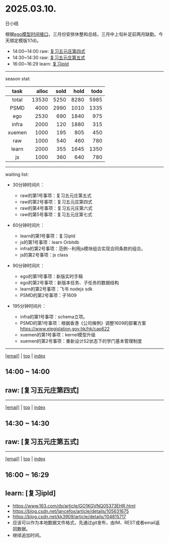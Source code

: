 # 2025.03.10.
日小结

<a id="top"></a>
根据[ego模型时间接口](https://gitee.com/hyg/blog/blob/master/timeflow.md)，三月份安排休整和总结，三月中上旬补足前两月缺勤。今天绑定模版1(1d)。

<a id="index"></a>
- 14:00~14:00	raw: [复习五元庄第四式](#20250310140000)
- 14:30~14:30	raw: [复习五元庄第五式](#20250310143000)
- 16:00~16:29	learn: [复习ipld](#20250310160000)

---
season stat:

| task | alloc | sold | hold | todo |
| :---: | ---: | ---: | ---: | ---: |
| total | 13530 | 5250 | 8280 | 5985 |
| PSMD | 4000 | 2990 | 1010 | 1335 |
| ego | 2530 | 690 | 1840 | 975 |
| infra | 2000 | 120 | 1880 | 315 |
| xuemen | 1000 | 195 | 805 | 450 |
| raw | 1000 | 540 | 460 | 780 |
| learn | 2000 | 355 | 1645 | 1350 |
| js | 1000 | 360 | 640 | 780 |

---
waiting list:


- 30分钟时间片：
  - raw的第1号事项：复习五元庄第五式
  - raw的第2号事项：复习五元庄第四式
  - raw的第4号事项：复习五元庄第六式
  - raw的第5号事项：复习五元庄第七式

- 60分钟时间片：
  - learn的第1号事项：复习ipld
  - js的第1号事项：learn Orbitdb
  - infra的第2号事项：范例--利用js模块组合实现合同条款的组合。
  - js的第2号事项：js class

- 90分钟时间片：
  - ego的第1号事项：新版实时手稿
  - ego的第2号事项：新版本任务、子任务的数据结构
  - learn的第2号事项：飞书 nodejs sdk
  - PSMD的第2号事项：子1609

- 195分钟时间片：
  - infra的第1号事项：schema立项。
  - PSMD的第1号事项：根据香港《公司條例》调整1609的部署方案 https://www.elegislation.gov.hk/hk/cap622
  - xuemen的第1号事项：kernel模型升级
  - xuemen的第2号事项：重新设计S2状态下的学门基本管理制度

---
<a href="mailto:huangyg@mars22.com?subject=关于2025.03.10.[复习五元庄第四式]任务&body=日期: 2025.03.10.%0D%0A序号: 5%0D%0A手稿:../../draft/2025/20250310.01.md%0D%0A---请勿修改邮件主题及以上内容 从下一行开始写您的想法---%0D%0A">[email]</a> | [top](#top) | [index](#index)
<a id="20250310140000"></a>
## 14:00 ~ 14:00
## raw: [复习五元庄第四式]


---
<a href="mailto:huangyg@mars22.com?subject=关于2025.03.10.[复习五元庄第五式]任务&body=日期: 2025.03.10.%0D%0A序号: 6%0D%0A手稿:../../draft/2025/20250310.02.md%0D%0A---请勿修改邮件主题及以上内容 从下一行开始写您的想法---%0D%0A">[email]</a> | [top](#top) | [index](#index)
<a id="20250310143000"></a>
## 14:30 ~ 14:30
## raw: [复习五元庄第五式]


---
<a href="mailto:huangyg@mars22.com?subject=关于2025.03.10.[复习ipld]任务&body=日期: 2025.03.10.%0D%0A序号: 8%0D%0A手稿:../../draft/2025/20250310.03.md%0D%0A---请勿修改邮件主题及以上内容 从下一行开始写您的想法---%0D%0A">[email]</a> | [top](#top) | [index](#index)
<a id="20250310160000"></a>
## 16:00 ~ 16:29
## learn: [复习ipld]

- https://www.163.com/dy/article/GO1KGVNQ05373EHR.html
- https://blog.csdn.net/lancefox/article/details/105631675
- https://blog.csdn.net/kk3909/article/details/104815717
- 应该可以作为本地数据文件格式，先通过git发布，由IM、REST或者email返回数据。
- 继续追加时间。